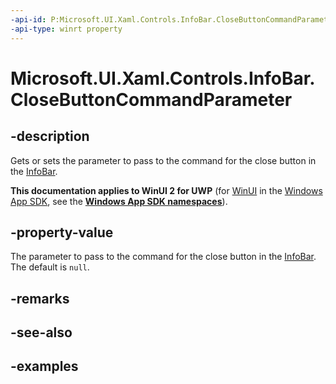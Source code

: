 ```yaml
---
-api-id: P:Microsoft.UI.Xaml.Controls.InfoBar.CloseButtonCommandParameter
-api-type: winrt property
---
```


# Microsoft.UI.Xaml.Controls.InfoBar.CloseButtonCommandParameter

<!--
public object CloseButtonCommandParameter { get; set; }
-->


## -description

Gets or sets the parameter to pass to the command for the close button in the [InfoBar](infobar.md).

**This documentation applies to WinUI 2 for UWP** (for [WinUI](/windows/apps/winui/winui3/) in the [Windows App SDK](/windows/apps/windows-app-sdk/), see the **[Windows App SDK namespaces](/windows/windows-app-sdk/api/winrt/)**).

## -property-value

The parameter to pass to the command for the close button in the [InfoBar](infobar.md). The default is `null`.

## -remarks

## -see-also

## -examples


